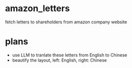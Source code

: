 # amazon_letters
fetch letters to shareholders from amazon company website

# plans
- use LLM to tranlate these letters from English to Chinese
- beautify the layout, left: English, right: Chinese
